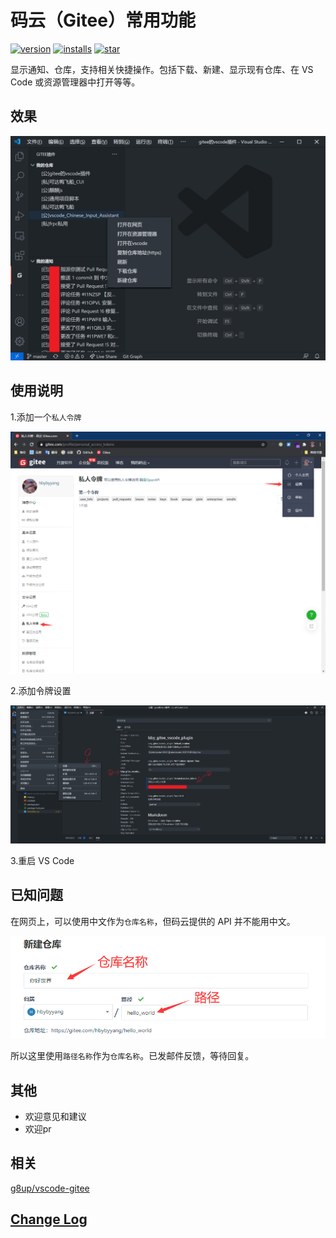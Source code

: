 # 码云（Gitee）常用功能

[![version](https://vsmarketplacebadge.apphb.com/version/hbybyyang.gitee-vscode-plugin.svg?style=flat-square)](https://marketplace.visualstudio.com/items?itemName=hbybyyang.gitee-vscode-plugin)
[![installs](https://vsmarketplacebadge.apphb.com/installs/hbybyyang.gitee-vscode-plugin.svg?style=flat-square)](https://marketplace.visualstudio.com/items?itemName=hbybyyang.gitee-vscode-plugin)
[![star](https://gitee.com/hbybyyang/gitee_vscode_plugin/badge/star.svg?theme=dark)](https://gitee.com/hbybyyang/gitee_vscode_plugin)

显示通知、仓库，支持相关快捷操作。包括下载、新建、显示现有仓库、在 VS Code 或资源管理器中打开等等。

## 效果

![效果图](doc/效果图.png)

## 使用说明

1.添加一个`私人令牌`

![使用1](doc/使用1.png)

2.添加令牌设置

![使用2](doc/使用2.png)

3.重启 VS Code

## 已知问题

在网页上，可以使用中文作为`仓库名称`，但码云提供的 API 并不能用中文。

![仓库和路径](doc/仓库和路径.png)

所以这里使用`路径名称`作为`仓库名称`。已发邮件反馈，等待回复。

## 其他

- 欢迎意见和建议
- 欢迎pr

## 相关

[g8up/vscode-gitee](https://gitee.com/g8up/vscode-gitee)

## [Change Log](https://gitee.com/hbybyyang/gitee_vscode_plugin/blob/master/CHANGELOG.md)
